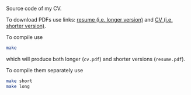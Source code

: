 Source code of my CV.

To download PDFs use links: [resume (i.e. longer version)](https://github.com/Kraysent/CV/releases/latest/download/resume.pdf) and [CV (i.e. shorter version)](https://github.com/Kraysent/CV/releases/latest/download/cv.pdf).

To compile use 

```bash
make
```

which will produce both longer (`cv.pdf`) and shorter versions (`resume.pdf`).

To compile them separately use 

```bash
make short
make long
```
